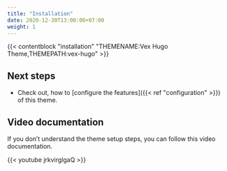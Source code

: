 ```yaml
---
title: "Installation"
date: 2020-12-30T13:00:00+07:00
weight: 1
---
```


{{< contentblock "installation" "THEMENAME:Vex Hugo Theme,THEMEPATH:vex-hugo" >}}

## Next steps

- Check out, how to [configure the features]({{< ref "configuration" >}}) of this theme.

## Video documentation

If you don’t understand the theme setup steps, you can follow this video documentation.

{{< youtube jrkvirglgaQ >}}
